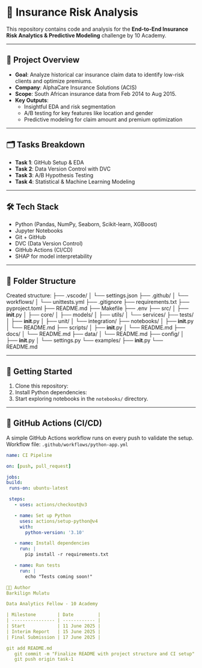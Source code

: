 
# 🚗 Insurance Risk Analysis

This repository contains code and analysis for the **End-to-End Insurance Risk Analytics & Predictive Modeling** challenge by 10 Academy.

---

## 📌 Project Overview

- **Goal**: Analyze historical car insurance claim data to identify low-risk clients and optimize premiums.
- **Company**: AlphaCare Insurance Solutions (ACIS)
- **Scope**: South African insurance data from Feb 2014 to Aug 2015.
- **Key Outputs**:
  - Insightful EDA and risk segmentation
  - A/B testing for key features like location and gender
  - Predictive modeling for claim amount and premium optimization

---

## 🗂️ Tasks Breakdown

- **Task 1**: GitHub Setup & EDA
- **Task 2**: Data Version Control with DVC
- **Task 3**: A/B Hypothesis Testing
- **Task 4**: Statistical & Machine Learning Modeling

---

## 🛠 Tech Stack

- Python (Pandas, NumPy, Seaborn, Scikit-learn, XGBoost)
- Jupyter Notebooks
- Git + GitHub
- DVC (Data Version Control)
- GitHub Actions (CI/CD)
- SHAP for model interpretability

---

## 📁 Folder Structure


Created structure:
├── .vscode/
│   └── settings.json
├── .github/
│   └── workflows/
│       └── unittests.yml
├── .gitignore
├── requirements.txt
├── pyproject.toml
├── README.md
├── Makefile
├── .env
├── src/
│   ├── __init__.py
│   ├── core/
│   ├── models/
│   ├── utils/
│   └── services/
├── tests/
│   ├── __init__.py
│   ├── unit/
│   └── integration/
├── notebooks/
│   ├── __init__.py
│   └── README.md
├── scripts/
│   ├── __init__.py
│   └── README.md
├── docs/
│   └── README.md
├── data/
│   └── README.md
├── config/
│   ├── __init__.py
│   └── settings.py
└── examples/
    ├── __init__.py
    └── README.md


---

## 🚀 Getting Started

1. Clone this repository:
2. Install Python dependencies:
3. Start exploring notebooks in the `notebooks/` directory.

---

## 🧪 GitHub Actions (CI/CD)

A simple GitHub Actions workflow runs on every push to validate the setup.  
Workflow file: `.github/workflows/python-app.yml`

```yaml
name: CI Pipeline

on: [push, pull_request]

jobs:
build:
 runs-on: ubuntu-latest

 steps:
   - uses: actions/checkout@v3

   - name: Set up Python
     uses: actions/setup-python@v4
     with:
       python-version: '3.10'

   - name: Install dependencies
     run: |
       pip install -r requirements.txt

   - name: Run tests
     run: |
       echo "Tests coming soon!"

🧑‍💻 Author
Barkilign Mulatu

Data Analytics Fellow - 10 Academy

| Milestone        | Date         |
| ---------------- | ------------ |
| Start            | 11 June 2025 |
| Interim Report   | 15 June 2025 |
| Final Submission | 17 June 2025 |

git add README.md
   git commit -m "Finalize README with project structure and CI setup"
   git push origin task-1

